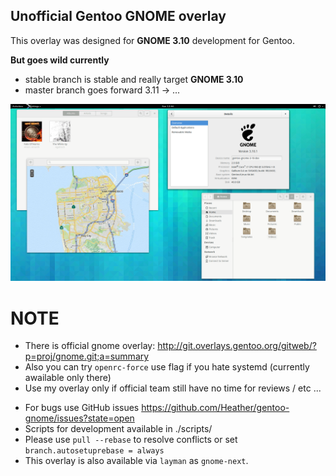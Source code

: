Unofficial Gentoo GNOME overlay
-------------------------------

This overlay was designed for **GNOME 3.10** development for Gentoo.

**But goes wild currently**

 - stable branch is stable and really target **GNOME 3.10**
 - master branch goes forward 3.11 -> ...

![](ss.png?raw=true)

NOTE
====

 - There is official gnome overlay: http://git.overlays.gentoo.org/gitweb/?p=proj/gnome.git;a=summary
 - Also you can try `openrc-force` use flag if you hate systemd (currently awailable only there)
 - Use my overlay only if official team still have no time for reviews / etc ...

* For bugs use GitHub issues https://github.com/Heather/gentoo-gnome/issues?state=open
* Scripts for development available in ./scripts/
* Please use `pull --rebase` to resolve conflicts or set `branch.autosetuprebase = always`
* This overlay is also available via `layman` as `gnome-next`.
